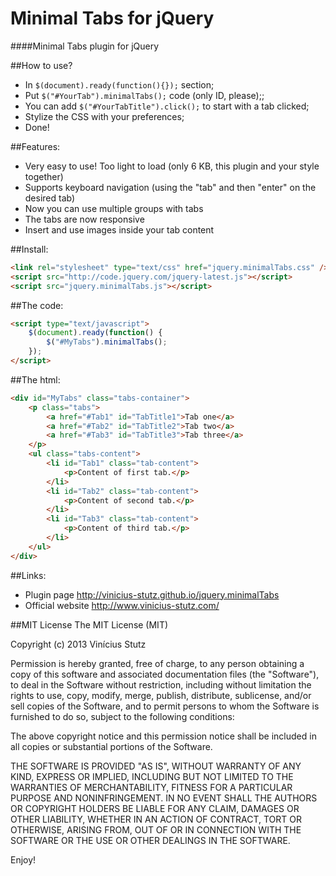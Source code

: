 # Minimal Tabs for jQuery

####Minimal Tabs plugin for jQuery

##How to use?
- In `$(document).ready(function(){});` section;
- Put `$("#YourTab").minimalTabs();` code (only ID, please);;
- You can add `$("#YourTabTitle").click();` to start with a tab clicked;
- Stylize the CSS with your preferences;
- Done!

##Features:
- Very easy to use! Too light to load (only 6 KB, this plugin and your style together)
- Supports keyboard navigation (using the "tab" and then "enter" on the desired tab)
- Now you can use multiple groups with tabs
- The tabs are now responsive
- Insert and use images inside your tab content
 
##Install:
```html
<link rel="stylesheet" type="text/css" href="jquery.minimalTabs.css" />
<script src="http://code.jquery.com/jquery-latest.js"></script>
<script src="jquery.minimalTabs.js"></script>
```
##The code:
```html
<script type="text/javascript">
    $(document).ready(function() {
        $("#MyTabs").minimalTabs();
    });
</script>
```
##The html:
```html
<div id="MyTabs" class="tabs-container">
    <p class="tabs">
        <a href="#Tab1" id="TabTitle1">Tab one</a>
        <a href="#Tab2" id="TabTitle2">Tab two</a>
        <a href="#Tab3" id="TabTitle3">Tab three</a>
    </p>
    <ul class="tabs-content">
        <li id="Tab1" class="tab-content">
            <p>Content of first tab.</p>
        </li>
        <li id="Tab2" class="tab-content">
            <p>Content of second tab.</p>
        </li>
        <li id="Tab3" class="tab-content">
            <p>Content of third tab.</p>
        </li>
    </ul>
</div>
```
##Links:
- Plugin page <http://vinicius-stutz.github.io/jquery.minimalTabs>
- Official website <http://www.vinicius-stutz.com/>

##MIT License
The MIT License (MIT)

Copyright (c) 2013 Vinícius Stutz

Permission is hereby granted, free of charge, to any person obtaining a copy
of this software and associated documentation files (the "Software"), to deal
in the Software without restriction, including without limitation the rights
to use, copy, modify, merge, publish, distribute, sublicense, and/or sell
copies of the Software, and to permit persons to whom the Software is
furnished to do so, subject to the following conditions:

The above copyright notice and this permission notice shall be included in all
copies or substantial portions of the Software.

THE SOFTWARE IS PROVIDED "AS IS", WITHOUT WARRANTY OF ANY KIND, EXPRESS OR
IMPLIED, INCLUDING BUT NOT LIMITED TO THE WARRANTIES OF MERCHANTABILITY,
FITNESS FOR A PARTICULAR PURPOSE AND NONINFRINGEMENT. IN NO EVENT SHALL THE
AUTHORS OR COPYRIGHT HOLDERS BE LIABLE FOR ANY CLAIM, DAMAGES OR OTHER
LIABILITY, WHETHER IN AN ACTION OF CONTRACT, TORT OR OTHERWISE, ARISING FROM,
OUT OF OR IN CONNECTION WITH THE SOFTWARE OR THE USE OR OTHER DEALINGS IN THE
SOFTWARE.

Enjoy!
